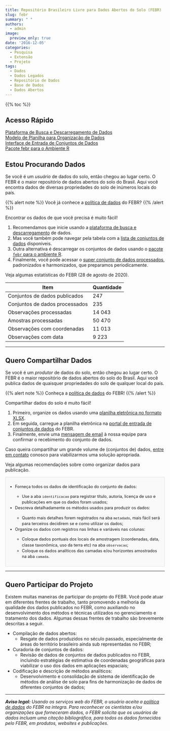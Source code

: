 ```yaml
---
title: Repositório Brasileiro Livre para Dados Abertos do Solo (FEBR)
slug: febr
summary: " "
authors:
  - admin
image:
  preview_only: true
date: '2016-12-05'
categories:
  - Pesquisa
  - Extensão
  - Projeto
tags:
  - Dados
  - Dados Legados
  - Repositório de Dados
  - Base de Dados
  - Dados Abertos
---
```


{{% toc %}}

## Acesso Rápido

<!-- https://www.w3schools.com/bootstrap/bootstrap_buttons.asp -->
<a href="https://pedometria.shinyapps.io/febr/" class="btn btn-primary btn-block" role="button">
  Plataforma de Busca e Descarregamento de Dados
</a></br>
<a href="https://cloud.utfpr.edu.br/index.php/s/Eh0FQpm9YfHYfLX" class="btn btn-success btn-block" role="button">
  Modelo de Planilha para Organização de Dados
</a></br>
<a href="https://docs.google.com/spreadsheets/d/1rXIiT1zSYhFegSdAvE0yJX16q-bvXVNpYIYdd5YgjhI" class="btn btn-warning btn-block" role="button">
  Interface de Entrada de Conjuntos de Dados
</a></br>
<a href="https://CRAN.R-project.org/package=febr" class="btn btn-danger btn-block" role="button">
  Pacote febr para o Ambiente R
</a>

## Estou Procurando Dados

Se você é um _usuário_ de dados do solo, então chegou ao lugar certo. O FEBR é o maior repositório de dados abertos do solo do Brasil. Aqui você encontra dados de diversas propriedades do solo de inúmeros locais do país.

{{% alert note %}}
Você já conhece a [política de dados](https://docs.google.com/document/d/11c0HzGdT51xPEc6V7WLqTaOjX6AAfsZC9O9uMxTcmW0) do FEBR?
{{% /alert %}}

Encontrar os dados de que você precisa é muito fácil!

1. Recomendamos que inicie usando a [plataforma de busca e descarregamento](https://pedometria.shinyapps.io/febr/) de dados.
1. Mas você também pode navegar pela tabela com a [lista de conjuntos de dados](https://cloud.utfpr.edu.br/index.php/apps/onlyoffice/s/JDcb8XBvkpQeyXm) disponíveis.
1. Outra alternativa é descarregar os conjuntos de dados usando o [pacote `febr` para o ambiente R](https://CRAN.R-project.org/package=febr).
1. Finalmente, você pode acessar o [super conjunto de dados processados](https://cloud.utfpr.edu.br/index.php/s/nEXaoXIE0nZ1AqG), padronizados e harmonizados, que preparamos periodicamente.

Veja algumas estatísticas do FEBR (28 de agosto de 2020).

| Item                           | Quantidade      |
| ------------------------------ | --------------- |
| Conjuntos de dados publicados  | 247             |
| Conjuntos de dados processados | 235             |
| Observações processadas        | 14 043          |
| Amostras processadas           | 50 470          |
| Observações com coordenadas    | 11 013          |
| Observações com data           | 9 223           |

<!-- dados <- read.table("/home/alessandrorosa/ownCloud/febr-repo/publico/febr-superconjunto.txt", dec = ",", header = TRUE, sep = ";")
data.frame(
  processados = length(unique(dados$dataset_id)),
  observacoes = nrow(unique(dados[, c("dataset_id", "observacao_id")])),
  amostras = nrow(dados),
  coordenadas = nrow(unique(dados[!is.na(dados$coord_x), c("dataset_id", "observacao_id")])),
  data = nrow(unique(dados[!is.na(dados$observacao_data), c("dataset_id", "observacao_id")]))
) -->

<hr>


## Quero Compartilhar Dados

Se você é um _produtor_ de dados do solo, então chegou ao lugar certo. O FEBR é o maior repositório de dados abertos do solo do Brasil. Aqui você publica dados de quaisquer propriedades do solo de qualquer local do país.

{{% alert note %}}
  Conheça a [política de dados](https://docs.google.com/document/d/11c0HzGdT51xPEc6V7WLqTaOjX6AAfsZC9O9uMxTcmW0) do FEBR!
{{% /alert %}}

Compartilhar dados do solo é muito fácil!

1. Primeiro, organize os dados usando uma [planilha eletrônica no formato XLSX](https://docs.google.com/spreadsheets/d/1rXIiT1zSYhFegSdAvE0yJX16q-bvXVNpYIYdd5YgjhI).
1. Em seguida, carregue a planilha eletrônica na [portal de entrada de conjuntos de dados](https://cloud.utfpr.edu.br/index.php/s/Eh0FQpm9YfHYfLX) do FEBR.
1. Finalmente, envie uma [mensagem de email](../../#contato) à nossa equipe para confirmar o recebimento do conjunto de dados.

Caso queira compartilhar um grande volume de (conjuntos de) dados, [entre em contato](../../#contato) conosco para viabilizarmos uma solução apropriada.

Veja algumas recomendações sobre como organizar dados para publicação.

<div style="border: 1px solid #ddd; padding: 8px; background-color: #f9f9f9; font-size: 0.8rem; line-height: 1.43; vertical-align: top; box-sizing: border-box;">
  <ul>
    <li>Forneça todos os dados de identificação do conjunto de dados:</li>
    <ul>
      <li>Use a aba <code>identificacao</code> para registrar título, autoria, licença de uso e publicações em que os dados foram usados;</li>
    </ul>
    <li>Descreva detalhadamente os métodos usados para produzir os dados:</li>
    <ul>
      <li>Quanto mais detalhes forem registrados na aba <code>metadado</code>, mais fácil será para terceiros decidirem se e como utilizar os dados;</li>
    </ul>
    <li>Organize os dados com registros nas linhas e variáveis nas colunas:</li>
    <ul>
      <li>Coloque dados pontuais dos locais de amostragem (coordenadas, data, classe taxonômica, uso da terra etc) na aba <code>observacao</code>;</li>
      <li>Coloque os dados analíticos das camadas e/ou horizontes amostrados na aba <code>camada</code>.</li>
    </ul>
  </ul> 
</div>

<hr>

## Quero Participar do Projeto

Existem muitas maneiras de participar do projeto do FEBR. Você pode atuar em diferentes frentes de trabalho, tanto promovendo a melhoria da qualidade dos dados publicados no FEBR, como auxiliando no desenvolvimento dos métodos e técnicas utilizados no gerenciamento e tratamento dos dados. Algumas dessas frentes de trabalho são brevemente descritas a seguir.

* Compilação de dados abertos:
  * Resgate de dados produzidos no século passado, especialmente de áreas do território brasileiro ainda sub representadas no FEBR;
* Curadoria de conjuntos de dados:
  * Revisão de dados de conjuntos de dados publicados no FEBR, incluindo estratégias de estimativa de coordenadas geográficas para viabilizar o uso dos dados em aplicações espaciais;
* Codificação e descrição de métodos analíticos:
  * Desenvolvimento e consolidação de sistema de identificação de métodos de análise de solo para fins de harmonização de dados de diferentes conjuntos de dados;

<hr>

___Aviso legal:___ _Usando os serviços web do FEBR, o usuário aceita a [política de dados](https://docs.google.com/document/d/11c0HzGdT51xPEc6V7WLqTaOjX6AAfsZC9O9uMxTcmW0) do FEBR na íntegra. Para reconhecer os cientistas e/ou organizações que forneceram dados, o FEBR solicita que os usuários de dados incluam uma citação bibliográfica, para todos os dados fornecidos pelo FEBR, em produtos, websites e publicações._
